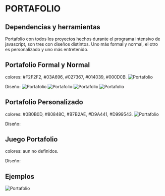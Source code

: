# PORTAFOLIO

## Dependencias y herramientas

<!-- ![Github](https://img.shields.io/badge/github-inc-008080.svg?colorA=008080)
![Javascript](https://img.shields.io/badge/javascript-ecma-green.svg)
![jQuery](https://img.shields.io/badge/jquery-v3.3.1-yellowgreen.svg) -->


Portafolio con todos los proyectos hechos durante el programa intensivo de javascript, son tres con diseños distintos. Uno más formal y normal, el otro es personalizado y uno más entretenido.

## Portafolio Formal y Normal

colores: #F2F2F2, #03A696, #027367, #014039, #000D0B.
![Portafolio](assets/images/paleta.png)

Diseño:
![Portafolio](assets/images/foto4.JPG)
![Portafolio](assets/images/foto1.JPG)
![Portafolio](assets/images/foto2.JPG)
![Portafolio](assets/images/foto3.JPG)

## Portafolio Personalizado

colores: #0B0B0D, #80848C, #B7B2AE, #D9A441, #D999543.
![Portafolio](assets/images/paleta2.png)

Diseño:

## Juego Portafolio

colores: aun no definidos.

Diseño:



<!-- ## Instalación


Para poder usar nuestra librería, debes seguir los siguientes pasos:

- Instalar jQuery. Solo necesitas agregar la línea siguiente a tu código.

``` 
  <script src="https://ajax.googleapis.com/ajax/libs/jquery/3.2.1/jquery.min.js"></script>
```

- Enlazas entonces el archivo ```main.js```.

```
  <script src="./main.js"></script>  
```

- También tenemos disponible nuestra versión CDN

```
<script src="https://rawgit.com/Niennis/cardify/Cardify/lib/main.js"></script>
```


- Agregas la siguiente línea bajo ```main.js```, y especificas clase(s), id(s), o elemento(s) del contenedor con las imágenes a afectar. Las imágenes deben estar contenidas en una col, por lo que se recomienda el uso de grids, o un framework.

```
$('.class').cardify({});
```

## Ejemplos

![Cardify](https://78.media.tumblr.com/46426e4a9dec57138c7763a03bde8a27/tumblr_p2xpdkJcae1qdxt9to1_540.png)
 -->

 ## Ejemplos

![Portafolio](assets/images/coder.jpg)


